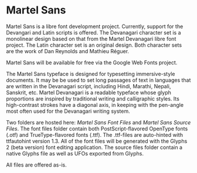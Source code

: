 Martel Sans
===========

Martel Sans is a libre font development project. Currently, support for the Devangari and Latin scripts is offered. The Devanagari character set is a monolinear design based on that from the Martel Devanagari libre font project. The Latin character set is an original design. Both character sets are the work of Dan Reynolds and Mathieu Réguer.

Martel Sans will be available for free via the Google Web Fonts project. 

The Martel Sans typeface is designed for typesetting immersive-style documents. It may be be used to set long passages of text in languages that are written in the Devanagari script, including Hindi, Marathi, Nepali, Sanskrit, etc. Martel Devanagari is a readable typeface whose glyph proportions are inspired by traditional writing and calligraphic styles. Its high-contrast strokes have a diagonal axis, in keeping with the pen-angle most often used for the Devanagari writing system.

Two folders are hosted here: <em>Martel Sans Font Files</em> and <em>Martel Sans Source Files</em>. The font files folder  contain both PostScript-flavored OpenType fonts (.otf) and TrueType-flavored fonts (.ttf). The .ttf-files are auto-hinted with ttfautohint version 1.3. All of the font files will be generated with the Glyphs 2 (beta version) font editing application. The source files folder contain a native Glyphs file as well as UFOs exported from Glyphs.

All files are offered as-is.